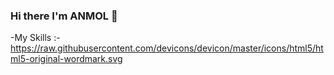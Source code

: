 ### Hi there I'm ANMOL 👋
-My Skills :-
https://raw.githubusercontent.com/devicons/devicon/master/icons/html5/html5-original-wordmark.svg
<!--
**ANMOL-SL/ANMOL-SL** is a ✨ _special_ ✨ repository because its `README.md` (this file) appears on your GitHub profile.

Here are some ideas to get you started:

- 🔭 I’m currently working on ...
- 🌱 I’m currently learning ...
- 👯 I’m looking to collaborate on ...
- 🤔 I’m looking for help with ...
- 💬 Ask me about ...
- 📫 How to reach me: ...
- 😄 Pronouns: ...
- ⚡ Fun fact: ...
-->
